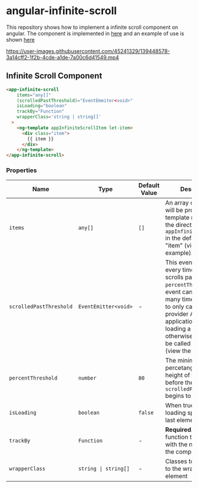 # angular-infinite-scroll

This repository shows how to implement a infinite scroll component on angular. The component is implemented in [here](./src/app/infinite-scroll/infinite-scroll.component.ts) and an example of use is shown [here](./src/app/app.component.html)


https://user-images.githubusercontent.com/45241329/139448578-3a14cff2-1f2b-4cde-a1de-7a00c6d41549.mp4


## Infinite Scroll Component

```html
<app-infinite-scroll
    items="any[]"
    (scrolledPastThreshold)="EventEmmiter<void>"
    isLoading="boolean"
    trackBy="Function"
    wrapperClass='string | string[]'
  >
    <ng-template appInfiniteScrollItem let-item>
      <div class="item">
        {{ item }}
      </div>
    </ng-template>
</app-infinite-scroll>
```



### Properties


| Name                    | Type                 | Default Value | Description                                                                                                                                                                                                                                                                          |
|-------------------------|----------------------|---------------|--------------------------------------------------------------------------------------------------------------------------------------------------------------------------------------------------------------------------------------------------------------------------------------|
| `items`                 | `any[]`              | `[]`          | An array of items that will be provided to the template marked with the directive `appInfiniteScrollItem` in the default variable "item" (view the example).                                                                                                                         |
| `scrolledPastThreshold` | `EventEmitter<void>` | -             | This event is emmitted every time the user scrolls past the `percentThreshold`. This event can be fired many times make sure to only call the data provider API only if the application isn't loading a page already otherwise the api will be called many times (view the example). |
| `percentThreshold`      | `number`             | `80`          | The minimum percetange of the height of the element before the `scrolledPastThreshold` begins to be called.                                                                                                                                                                          |
| `isLoading`             | `boolean`            | `false`       | When true will show a loading spinner as the last element of the list                                                                                                                                                                                                                |
| `trackBy`               | `Function`           | -             | **Required**. A trackBy function to be used with the ngFor inside the component                                                                                                                                                                                                      |
| `wrapperClass`          | `string \| string[]` | -             | Classes to be added to the wrapper element                                                                                                                                                                                                                                           |
